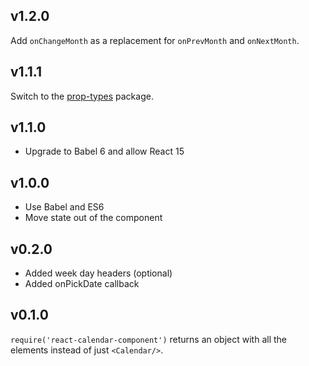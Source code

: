 ## v1.2.0
Add `onChangeMonth` as a replacement for `onPrevMonth` and `onNextMonth`.

## v1.1.1
Switch to the [prop-types](https://github.com/reactjs/prop-types) package.

## v1.1.0
* Upgrade to Babel 6 and allow React 15

## v1.0.0
* Use Babel and ES6
* Move state out of the component


## v0.2.0
* Added week day headers (optional)
* Added onPickDate callback

## v0.1.0
`require('react-calendar-component')` returns an object with all the elements instead of just `<Calendar/>`.
